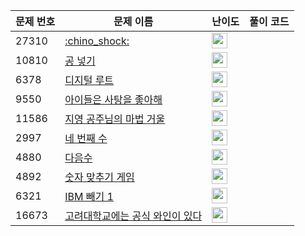 | 문제 번호 | 문제 이름 | 난이도 | 풀이 코드 |
| --- | --- | --- | --- |
| 27310 | [:chino_shock:](https://www.acmicpc.net/problem/27310) | <img height="25px" width="25px=" src="https://static.solved.ac/tier_small/2.svg"/> |  |
| 10810 | [공 넣기](https://www.acmicpc.net/problem/10810) | <img height="25px" width="25px=" src="https://static.solved.ac/tier_small/3.svg"/> |  |
| 6378 | [디지털 루트](https://www.acmicpc.net/problem/6378) | <img height="25px" width="25px=" src="https://static.solved.ac/tier_small/3.svg"/> |  |
| 9550 | [아이들은 사탕을 좋아해](https://www.acmicpc.net/problem/9550) | <img height="25px" width="25px=" src="https://static.solved.ac/tier_small/3.svg"/> |  |
| 11586 | [지영 공주님의 마법 거울](https://www.acmicpc.net/problem/11586) | <img height="25px" width="25px=" src="https://static.solved.ac/tier_small/3.svg"/> |  |
| 2997 | [네 번째 수](https://www.acmicpc.net/problem/2997) | <img height="25px" width="25px=" src="https://static.solved.ac/tier_small/3.svg"/> |  |
| 4880 | [다음수](https://www.acmicpc.net/problem/4880) | <img height="25px" width="25px=" src="https://static.solved.ac/tier_small/3.svg"/> |  |
| 4892 | [숫자 맞추기 게임](https://www.acmicpc.net/problem/4892) | <img height="25px" width="25px=" src="https://static.solved.ac/tier_small/3.svg"/> |  |
| 6321 | [IBM 빼기 1](https://www.acmicpc.net/problem/6321) | <img height="25px" width="25px=" src="https://static.solved.ac/tier_small/3.svg"/> |  |
| 16673 | [고려대학교에는 공식 와인이 있다](https://www.acmicpc.net/problem/16673) | <img height="25px" width="25px=" src="https://static.solved.ac/tier_small/3.svg"/> |  |
